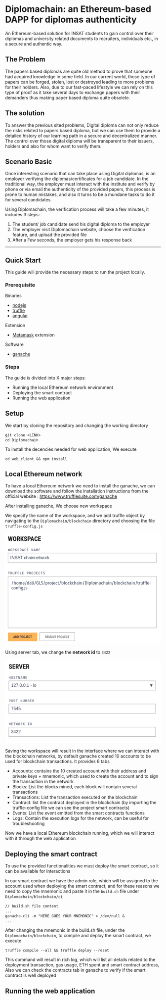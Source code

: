 # Diplomachain: an Ethereum-based DAPP for diplomas authenticity


An Ethereum-based solution for INSAT students to gain control over their diplomas and university related documents to recruiters, individuals etc., in a secure and authentic way. 


## The Problem

The papers based diplomas are quite old method to prove that someone had acquired knowledge in some field. In our current world, those type of papers can be forged, stolen, lost or destroyed leading to more problems for their holders. Also, due to our fast-paced lifestyle we can rely on this type of proof as it take several days to exchange papers with their demanders thus making paper based diploma quite obsolete.   


## The solution

To answer the previous sited problems, Digital diploma can not only reduce the risks related to papers based diploma, but we can use them to provide a detailed history of our learning path in a secure and decentralized manner. The control over those digital diploma will be transparent to their issuers, holders and also for whom want to verify them.

## Scenario Basic 

Once interesting scenario that can take place using Digital diplomas, is an employer verifying the diplomas/certificates for a job candidate. In the traditional way, the employer must interact with the institute and verify by phone or via email the authenticity of the provided papers, this process is prone to human mistakes, and also it turns to be a mundane tasks to do it for several candidates. 

Using Diplomachain, the verification process will take a few minutes, it includes 3 steps:

1. The student/ job candidate send his digital diploma to the employer
2. The employer visit Diplomachain website, choose the verification feature, and upload the provided file
3. After a Few seconds, the employer gets his response back 


---
## Quick Start

This guide will provide the necessary steps to run the project locally.

### Prerequisite

Binaries
* [nodejs](https://nodejs.org/en/)
* [truffle](https://www.trufflesuite.com/truffle)
* [angular](https://angular.io/guide/setup-local#install-the-angular-cli)

Extension
* [Metamask](https://metamask.io/) extension

Software

* [ganache](https://www.trufflesuite.com/ganache)

### Steps

The guide is divided into X major steps:
* Running the local Ethereum network environment
* Deploying the smart contract
* Running the web application

## Setup

We start by cloning the repository and changing the working directory
```
git clone <LINK>
cd Diplomachain
```


To install the decencies needed for web application, We execute
```
cd web_client && npm install
```


## Local Ethereum network

To have a local Ethereum network we need to install the ganache, we can download the software and follow the installation instructions from the official website : https://www.trufflesuite.com/ganache

After installing ganache, We choose new workspace

We specify the name of the workspace, and we add truffle object by navigating to the ```Diplomachain/blockchain``` directory  and choosing the file ```truffle-config.js``` 

![](assets/ganache_workspace.png)

Using server tab, we change the **network id** to ```3422``` 

![](assets/ganache_server.png)

Saving the workspace will result in the interface where we can interact with the blockchain networks, by default ganache created 10 accounts to be used for blockchain transactions. It provides 6 tabs

* Accounts: contains the 10 created account with their address and private keys + mnemonic, which used to create the account and to sign the transaction in the network
* Blocks: List the blocks mined, each block will contain several transactions
* Transactions: List the transaction executed on the blockchain
* Contract: list the contract deployed in the blockchain  (by importing the truffle-config file we can see the project smart contracts)
* Events: List the event emitted from the smart contracts functions
* Logs: Contain the execution logs for the network, can be useful for troubleshooting 


Now we have a local Ethereum blockchain running, which we will interact with it through the web application


## Deploying the smart contract

To use the provided functionalities we must deploy the smart contract, so it can be available for interactions

In our smart contract we have the admin role, which will be assigned to the account used when deploying the smart contract, and for these reasons we need to copy the mnemonic and paste it in the `build.sh` file under `Diplomachain/blockchain/ci`


```
// build.sh file content
...
ganache-cli -m "HERE GOES YOUR MNEMONIC" > /dev/null &
...
```

After changing the mnemonic in the build.sh file, under the `Diplomachain/blockchain`, to compile and deploy the smart contract, we execute 

```
truffle compile --all && truffle deploy --reset
```

This command will result in rich log, which will list all details related to the deployment transaction, gas usage, ETH spent and smart contract address, Also we can check the contracts tab in ganache to verify if the smart contract is well deployed 

## Running the web application
